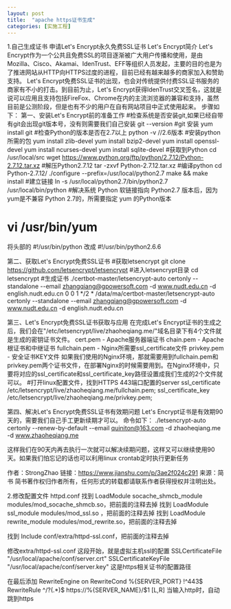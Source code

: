 ```yaml
---
layout: post
title:  "apache https证书生成"
categories: [实施工程]
---
```


1.自己生成证书
申请Let's Encrypt永久免费SSL证书
Let's Encrypt简介
Let's Encrypt作为一个公共且免费SSL的项目逐渐被广大用户传播和使用，是由Mozilla、Cisco、Akamai、IdenTrust、EFF等组织人员发起，主要的目的也是为了推进网站从HTTP向HTTPS过度的进程，目前已经有越来越多的商家加入和赞助支持。
Let's Encrypt免费SSL证书的出现，也会对传统提供付费SSL证书服务的商家有不小的打击。到目前为止，Let's Encrypt获得IdenTrust交叉签名，这就是说可以应用且支持包括FireFox、Chrome在内的主流浏览器的兼容和支持，虽然目前是公测阶段，但是也有不少的用户在自有网站项目中正式使用起来。
步骤如下：
第一、安装Let's Encrypt前的准备工作
#检查系统是否安装git,如果已经自带有git会出现git版本号，没有则需要我们自己安装
git  --version 
#git 安装
yum install git
#检查Python的版本是否在2.7以上
python -v //2.6版本
#安装python所需的包
yum install zlib-devel
yum install bzip2-devel
yum install openssl-devel
yum install ncurses-devel
yum install sqlite-devel
#获取到Python
cd /usr/local/src
wget https://www.python.org/ftp/python/2.7.12/Python-2.7.12.tar.xz
#解压Python2.7.12
tar -zxvf Python-2.7.12.tar.xz
#编译python
cd Python-2.7.12/
./configure --prefix=/usr/local/python2.7
make && make install
#建立链接
ln -s /usr/local/python2.7/bin/python2.7 /usr/local/bin/python
#解决系统 Python 软链接指向 Python2.7 版本后，因为yum是不兼容 Python 2.7的，所需要指定 yum 的Python版本
# vi /usr/bin/yum 
将头部的
#!/usr/bin/python
改成
#!/usr/bin/python2.6.6

第二、获取Let's Encrypt免费SSL证书
#获取letsencrypt
git clone https://github.com/letsencrypt/letsencrypt
#进入letsencrypt目录
cd letsencrypt
#生成证书
./certbot-master/letsencrypt-auto certonly --standalone --email zhangqiang@gpowersoft.com -d www.nudt.edu.cn -d english.nudt.edu.cn
0 0 1 */2 * /data/ma/certbot-master/letsencrypt-auto certonly --standalone --email zhangqiang@gpowersoft.com -d www.nudt.edu.cn -d english.nudt.edu.cn


第三、Let's Encrypt免费SSL证书获取与应用
在完成Let's Encrypt证书的生成之后，我们会在"/etc/letsencrypt/live/zhaoheqiang.me/"域名目录下有4个文件就是生成的密钥证书文件。
cert.pem  - Apache服务器端证书
chain.pem  - Apache根证书和中继证书
fullchain.pem  - Nginx所需要ssl_certificate文件
privkey.pem - 安全证书KEY文件
如果我们使用的Nginx环境，那就需要用到fullchain.pem和privkey.pem两个证书文件，在部署Nginx的时候需要用到。在Nginx环境中，只要将对应的ssl_certificate和ssl_certificate_key路径设置成我们生成的2个文件就可以。
#打开linux配置文件，找到HTTPS 443端口配置的server
 ssl_certificate /etc/letsencrypt/live/zhaoheqiang.me/fullchain.pem;
 ssl_certificate_key /etc/letsencrypt/live/zhaoheqiang.me/privkey.pem;



第四、解决Let's Encrypt免费SSL证书有效期问题
Let's Encrypt证书是有效期90天的，需要我们自己手工更新续期才可以。
命令如下：
 ./letsencrypt-auto certonly --renew-by-default --email quiniton@163.com -d zhaoheqiang.me -d www.zhaoheqiang.me

这样我们在90天内再去执行一次就可以解决续期问题，这样又可以继续使用90天。如果我们怕忘记的话也可以利用linux  crontab定时执行更新任务

作者：StrongZhao
链接：https://www.jianshu.com/p/3ae2f024c291
来源：简书
简书著作权归作者所有，任何形式的转载都请联系作者获得授权并注明出处。



2.修改配置文件
httpd.conf
找到 LoadModule socache_shmcb_module modules/mod_socache_shmcb.so，把前面的注释去掉
找到 LoadModule ssl_module modules/mod_ssl.so ，把前面的注释去掉
找到 LoadModule rewrite_module modules/mod_rewrite.so，把前面的注释去掉

找到 Include conf/extra/httpd-ssl.conf，把前面的注释去掉

修改extra/httpd-ssl.conf
<VirtualHost _default_:443>
这段开始，就是虚拟主机ssl的配置
SSLCertificateFile "/usr/local/apache/conf/server.crt"
SSLCertificateKeyFile "/usr/local/apache/conf/server.key"
这是https相关证书的配置路径

在最后添加
RewriteEngine on
RewriteCond %{SERVER_PORT} !^443$
RewriteRule ^/?(.*)$ https://%{SERVER_NAME}/$1 [L,R]
当输入http时，自动跳到https